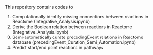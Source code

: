 This repository contains codes to
1. Computationally identify missing connections between reactions in Reactome (Integrative_Analysis.ipynb)
2. Derive the Boolean relation between reactions in Reactome (Integrative_Analysis.ipynb)
3. Semi-automatically curate precedingEvent relations in Reactome database (precedingEvent_Curation_Semi_Automation.ipynb)
4. Predict start/end point reactions in pathways 